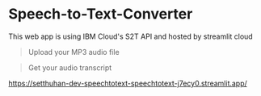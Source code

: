 # Speech-to-Text-Converter
This web app is using IBM Cloud's S2T API and hosted by streamlit cloud
> Upload your MP3 audio file

> Get your audio transcript

https://setthuhan-dev-speechtotext-speechtotext-j7ecy0.streamlit.app/
